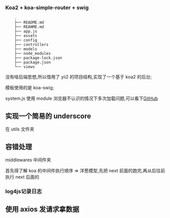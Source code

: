 ### Koa2 + koa-simple-router + swig  

        .
        ├── README.md
        ├── REANME.md
        ├── app.js
        ├── assets
        ├── config
        ├── controllers
        ├── models
        ├── node_modules
        ├── package-lock.json
        ├── package.json
        └── views


没有啥后端思想,所以借用了 yii2 的项目结构,实现了一个基于 koa2 的后台;  

模板使用的是 koa-swig;  

system.js 使用 module 浏览器不认识的情况下多次加载问题,可以看下<a href="https://gist.github.com/Harley-K/72a8646ae4354378d97cf63dab4ce9d4">GitHub</a>

## 实现一个简易的 underscore 
在 utils 文件夹

## 容错处理
 middlewares 中间件夹

 首先得了解 koa 的中间件执行顺序 =>
 洋葱模型,先把 next 前面的跑完,再从后往前执行 next 后面的

 ### log4js记录日志

 ## 使用 axios 发请求拿数据